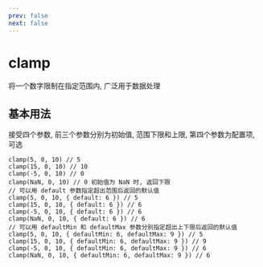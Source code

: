 ```yaml
---
prev: false
next: false
---
```


# clamp

<VersionTag version="0.2.2" />

将一个数字限制在指定范围内, 广泛用于数据处理

## 基本用法

接受四个参数, 前三个参数分别为初始值, 范围下限和上限, 第四个参数为配置项, 可选

```JS
clamp(5, 0, 10) // 5
clamp(15, 0, 10) // 10
clamp(-5, 0, 10) // 0
clamp(NaN, 0, 10) // 0 初始值为 NaN 时, 返回下限
// 可以用 default 参数指定超出范围后返回的默认值
clamp(5, 0, 10, { default: 6 }) // 5
clamp(15, 0, 10, { default: 6 }) // 6
clamp(-5, 0, 10, { default: 6 }) // 6
clamp(NaN, 0, 10, { default: 6 }) // 6
// 可以用 defaultMin 和 defaultMax 参数分别指定超出上下限后返回的默认值
clamp(5, 0, 10, { defaultMin: 6, defaultMax: 9 }) // 5
clamp(15, 0, 10, { defaultMin: 6, defaultMax: 9 }) // 9
clamp(-5, 0, 10, { defaultMin: 6, defaultMax: 9 }) // 6
clamp(NaN, 0, 10, { defaultMin: 6, defaultMax: 9 }) // 6
```
